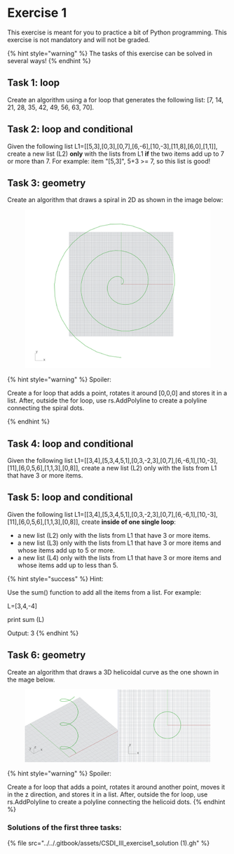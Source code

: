 # Exercise 1

This exercise is meant for you to practice a bit of Python programming. This exercise is not mandatory and will not be graded.

{% hint style="warning" %}
The tasks of this exercise can be solved in several ways!
{% endhint %}

## Task 1: loop

Create an algorithm using a for loop that generates the following list: \[7, 14, 21, 28, 35, 42, 49, 56, 63, 70].&#x20;

## Task 2: loop and conditional

Given the following list L1=\[\[5,3],\[0,3],\[0,7],\[6,-6],\[10,-3],\[11,8],\[6,0],\[1,1]], create a new list (L2) **only** with the lists from L1 **if** the two items add up to 7 or more than 7. For example: item "\[5,3]", 5+3 >= 7, so this list is good!

## Task 3: geometry

Create an algorithm that draws a spiral in 2D as shown in the image below:&#x20;

<figure><img src="../../.gitbook/assets/CSDI_III_ex1_T3 (1).jpg" alt=""><figcaption></figcaption></figure>

{% hint style="warning" %}
Spoiler:

Create a for loop that adds a point, rotates it around \[0,0,0] and stores it in a list. After, outside the for loop, use rs.AddPolyline to create a polyline connecting the spiral dots.


{% endhint %}

## Task 4: loop and conditional

Given the following list L1=\[\[3,4],\[5,3,4,5,1],\[0,3,-2,3],\[0,7],\[6,-6,1],\[10,-3],\[11],\[6,0,5,6],\[1,1,3],\[0,8]], create a new list (L2) only with the lists from L1 that have 3 or more items.

## Task 5:  loop and conditional

Given the following list L1=\[\[3,4],\[5,3,4,5,1],\[0,3,-2,3],\[0,7],\[6,-6,1],\[10,-3],\[11],\[6,0,5,6],\[1,1,3],\[0,8]], create **inside of one single loop**:&#x20;

* a new list (L2) only with the lists from L1 that have 3 or more items.&#x20;
* a new list (L3) only with the lists from L1 that have 3 or more items and whose items add up to 5 or more.&#x20;
* a new list (L4) only with the lists from L1 that have 3 or more items and whose items add up to less than 5.&#x20;

{% hint style="success" %}
Hint:&#x20;

Use the sum() function to add all the items from a list. For example:&#x20;

L=\[3,4,-4]&#x20;

print sum (L)

Output: 3
{% endhint %}

## Task 6: geometry

Create an algorithm that draws a 3D helicoidal curve as the one shown in the mage below.&#x20;



<figure><img src="../../.gitbook/assets/CSDI_III_ex1.jpg" alt=""><figcaption></figcaption></figure>

{% hint style="warning" %}
Spoiler:&#x20;

Create a for loop that adds a point, rotates it around another point, moves it in the z direction, and stores it in a list. After, outside the for loop, use rs.AddPolyline to create a polyline connecting the helicoid dots.
{% endhint %}





### Solutions of the first three tasks:

{% file src="../../.gitbook/assets/CSDI_III_exercise1_solution (1).gh" %}



